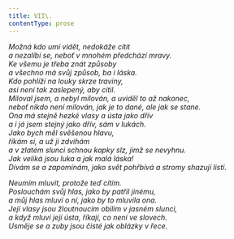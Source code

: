 ```yaml
---
title: VII\.
contentType: prose
---
```


_Možná kdo umí vidět, nedokáže cítit  
a nezalíbí se, neboť v mnohém předchází mravy.  
Ke všemu je třeba znát způsoby  
a všechno má svůj způsob, ba i láska.  
Kdo pohlíží na louky skrze traviny,  
asi není tak zaslepený, aby cítil.  
Miloval jsem, a nebyl milován, a uviděl to až nakonec,  
neboť nikdo není milován, jak je to dané, ale jak se stane.  
Ona má stejně hezké vlasy a ústa jako dřív  
a i já jsem stejný jako dřív, sám v lukách.  
Jako bych měl svěšenou hlavu,  
říkám si, a už ji zdvihám  
a v zlatém slunci schnou kapky slz, jimž se nevyhnu.  
Jak veliká jsou luka a jak malá láska!  
Dívám se a zapomínám, jako svět pohřbívá a stromy shazují listí._

_Neumím mluvit, protože teď cítím.  
Poslouchám svůj hlas, jako by patřil jinému,  
a můj hlas mluví o ní, jako by to mluvila ona.  
Její vlasy jsou žloutnoucím obilím v jasném slunci,  
a když mluví její ústa, říkají, co není ve slovech.  
Usměje se a zuby jsou čisté jak oblázky v řece._
